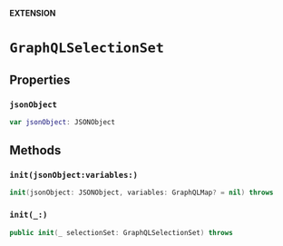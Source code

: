 **EXTENSION**

# `GraphQLSelectionSet`

## Properties
### `jsonObject`

```swift
var jsonObject: JSONObject
```

## Methods
### `init(jsonObject:variables:)`

```swift
init(jsonObject: JSONObject, variables: GraphQLMap? = nil) throws
```

### `init(_:)`

```swift
public init(_ selectionSet: GraphQLSelectionSet) throws
```
